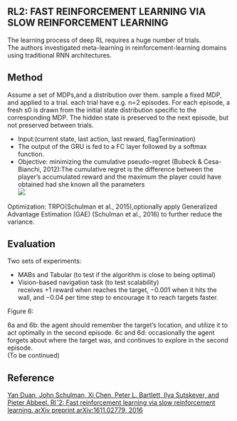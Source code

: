 RL2: FAST REINFORCEMENT LEARNING VIA SLOW REINFORCEMENT LEARNING
---------
The learning process of deep RL requires a huge number of trials.   
The authors investigated meta-learning in reinforcement-learning domains using traditional RNN architectures. 

Method
---------
Assume a set of MDPs,and a distribution over them. sample a fixed MDP, and applied to a trial. each trial have e.g. n=2 episodes. 
For each episode, a fresh s0 is drawn from the initial state distribution specific to the corresponding MDP. The hidden state is preserved to the next episode, but not preserved between trials.  
* Input:(current state, last action, last reward, flagTermination)
* The output of the GRU is fed to a FC layer followed by a softmax function.
* Objective: minimizing the cumulative pseudo-regret (Bubeck & Cesa-Bianchi, 2012):The cumulative regret is the difference between the player’s accumulated reward and the maximum the player could have obtained had she known all the parameters  
![](https://image.slidesharecdn.com/nips2016sharingpart2-170422013135/95/nips-2016-sharing-rl-and-others-33-638.jpg?cb=1492824941)

Optimization: TRPO(Schulman et al., 2015),optionally apply Generalized Advantage Estimation (GAE) (Schulman et al., 2016) to further reduce the variance.  

Evaluation
------------
Two sets of experiments:

* MABs and Tabular (to test if the algorithm is close to being optimal)  
* Vision-based navigation task (to test scalability)  
receives +1 reward when reaches the target, −0.001 when it hits the wall, and −0.04 per time step to encourage it to reach targets faster.

Figure 6: [](https://ai2-s2-public.s3.amazonaws.com/figures/2017-08-08/051d94a2aec708fe353319ab4a9643b66daa6e89/8-Figure6-1.png)

6a and 6b: the agent should remember the target’s location, and utilize it to act optimally in the second episode.
6c and 6d: occasionally the agent forgets about where the target was, and continues to explore in the second episode.  
(To be continued)  

Reference
----
[Yan Duan, John Schulman, Xi Chen, Peter L. Bartlett, Ilya Sutskever, and Pieter Abbeel. Rl$ˆ2$:
Fast reinforcement learning via slow reinforcement learning. arXiv preprint arXiv:1611.02779,
2016](https://arxiv.org/pdf/1611.02779.pdf)
